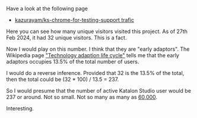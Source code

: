 Have a look at the following page

- [kazurayam/ks-chrome-for-testing-support trafic](https://github.com/kazurayam/ks-chrome-for-testing-support/graphs/traffic)

Here you can see how many unique visitors visited this project. As of 27th Feb 2024, it had 32 unique visitors. This is a fact.

Now I would play on this number. I think that they are "early adaptors". The Wikipedia page ["Technology adaption life cycle"](https://en.wikipedia.org/wiki/Technology_adoption_life_cycle) tells me that the early adaptors occupies 13.5% of the total number of users.

I would do a reverse inference. Provided that 32 is the 13.5% of the total, then the total could be (32 * 100) / 13.5 = 237.

So I would presume that the number of active Katalon Studio user would be 237 or around. Not so small. Not so many as many as [60,000](https://forum.katalon.com/t/we-reached-60-000-members-celebrate-the-occasion-with-us/116988).

Interesting.
